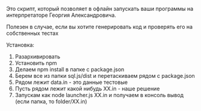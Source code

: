 Это скрипт, который позволяет в офлайн запускать ваши программы на интерпретаторе Георгия Александровича.

Полезен в случае, если вы хотите генерировать код и проверять его на собственных тестах

Установка:

1. Разархивировать
2. Установить npm
3. Делаем npm install в папке с package.json
4. Берем все из папки sql.js/dist и перетаскиваем рядом с package.json
5. Рядом лежит data.in - это данные тестовые
6. Пусть рядом лежит какой нибудь XX.in - наше решение
7. Запускам как node launcher.js XX.in и получаем в консоль вывод (если папка, то folder/XX.in) 
